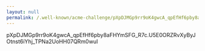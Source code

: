 ```yaml
---
layout: null
permalink: /.well-known/acme-challenge/pXpDJMGp9rr9oK4gwcA_qpEfHf6pby8aFHYmSFG_R7c.html
---
```


pXpDJMGp9rr9oK4gwcA_qpEfHf6pby8aFHYmSFG_R7c.U5E0ORZRvXyByJOtnst6iYhj_TPNa2UoHH07QRm0wuI
